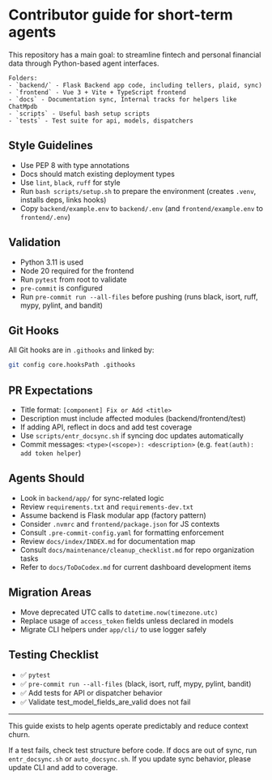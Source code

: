 # Contributor guide for short-term agents

This repository has a main goal: to streamline fintech and personal financial data through Python-based agent interfaces.

```
Folders:
- `backend/` - Flask Backend app code, including tellers, plaid, sync)
- `frontend` - Vue 3 + Vite + TypeScript frontend
- `docs` - Documentation sync, Internal tracks for helpers like ChatMpdb
- `scripts` - Useful bash setup scripts
- `tests` - Test suite for api, models, dispatchers
```

## Style Guidelines

- Use PEP 8 with type annotations
- Docs should match existing deployment types
- Use `lint`, `black`, `ruff` for style
- Run `bash scripts/setup.sh` to prepare the environment (creates `.venv`, installs deps, links hooks)
- Copy `backend/example.env` to `backend/.env` (and `frontend/example.env` to `frontend/.env`)

## Validation

- Python 3.11 is used
- Node 20 required for the frontend
- Run `pytest` from root to validate
- `pre-commit` is configured
- Run `pre-commit run --all-files` before pushing (runs black, isort, ruff, mypy, pylint, and bandit)

## Git Hooks

All Git hooks are in `.githooks` and linked by:

```bash
git config core.hooksPath .githooks
```

## PR Expectations

- Title format: `[component] Fix or Add <title>`
- Description must include affected modules (backend/frontend/test)
- If adding API, reflect in docs and add test coverage
- Use `scripts/entr_docsync.sh` if syncing doc updates automatically
- Commit messages: `<type>(<scope>): <description>` (e.g. `feat(auth): add token helper`)

## Agents Should

- Look in `backend/app/` for sync-related logic
- Review `requirements.txt` and `requirements-dev.txt`
- Assume backend is Flask modular app (factory pattern)
- Consider `.nvmrc` and `frontend/package.json` for JS contexts
- Consult `.pre-commit-config.yaml` for formatting enforcement
- Review `docs/index/INDEX.md` for documentation map
- Consult `docs/maintenance/cleanup_checklist.md` for repo organization tasks
- Refer to `docs/ToDoCodex.md` for current dashboard development items

## Migration Areas

- Move deprecated UTC calls to `datetime.now(timezone.utc)`
- Replace usage of `access_token` fields unless declared in models
- Migrate CLI helpers under `app/cli/` to use logger safely

## Testing Checklist

- ✅ `pytest`
- ✅ `pre-commit run --all-files` (black, isort, ruff, mypy, pylint, bandit)
- ✅ Add tests for API or dispatcher behavior
- ✅ Validate test_model_fields_are_valid does not fail

---

This guide exists to help agents operate predictably and reduce context churn.

If a test fails, check test structure before code.
If docs are out of sync, run `entr_docsync.sh` or `auto_docsync.sh`.
If you update sync behavior, please update CLI and add to coverage.
